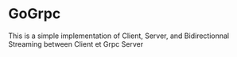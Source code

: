 # GoGrpc

This is a simple implementation of Client, Server, and Bidirectionnal Streaming between Client et Grpc Server 





